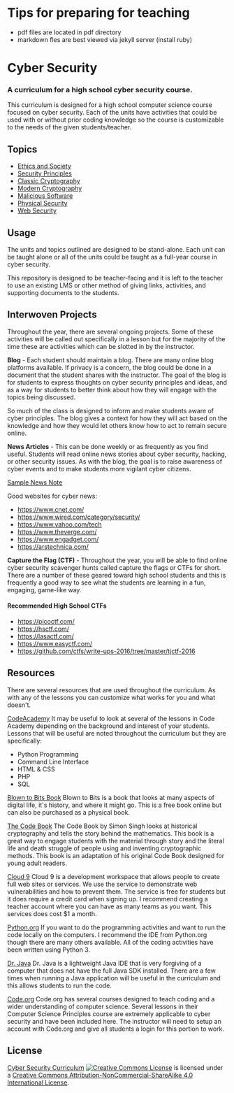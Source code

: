 # Tips for preparing for teaching 
- pdf files are located in pdf directory
- markdown fles are best viewed via jekyll server (install ruby)


# Cyber Security
### A curriculum for a high school cyber security course.

This curriculum is designed for a high school computer science course focused on cyber security.  Each of the units have activities that could be used with or without prior coding knowledge so the course is customizable to the needs of the given students/teacher.

## Topics
- [Ethics and Society](./Ethics_Society/Intro_Ethics.md)
- [Security Principles](./Security_Principles/readme.md)
- [Classic Cryptography](./Classic_Cryptography/readme.md)
- [Modern Cryptography](./Modern_Cryptography/readme.md)
- [Malicious Software](./Malware/readme.md)
- [Physical Security](./Physical_Security/readme.md)
- [Web Security](./Web_Security/readme.md)

## Usage
The units and topics outlined are designed to be stand-alone. Each unit can be taught alone or all of the units could be taught as a full-year course in cyber security.

This repository is designed to be teacher-facing and it is left to the teacher to use an existing LMS or other method of giving links, activities, and supporting documents to the students.

## Interwoven Projects
Throughout the year, there are several ongoing projects.  Some of these activities will be called out specifically in a lesson but for the majority of the time these are activities which can be slotted in by the instructor.

<b>Blog</b> - Each student should maintain a blog.  There are many online blog platforms available.  If privacy is a concern, the blog could be done in a document that the student shares with the instructor.  The goal of the blog is for students to express thoughts on cyber security principles and ideas, and as a way for students to better think about how they will engage with the topics being discussed.

So much of the class is designed to inform and make students aware of cyber principles. The blog gives a context for how they will act based on the knowledge and how they would let others know how to act to remain secure online.

<b>News Articles</b> - This can be done weekly or as frequently as you find useful.  Students will read online news stories about cyber security, hacking, or other security issues.  As with the blog, the goal is to raise awareness of cyber events and to make students more vigilant cyber citizens.

[Sample News Note](Sample_News_Note.docx)

Good websites for cyber news:
- https://www.cnet.com/
- https://www.wired.com/category/security/
- https://www.yahoo.com/tech
- https://www.theverge.com/
- https://www.engadget.com/
- https://arstechnica.com/

<b>Capture the Flag (CTF)</b> - Throughout the year, you will be able to find online cyber security scavenger hunts called capture the flags or CTFs for short. There are a number of these geared toward high school students and this is frequently a good way to see what the students are learning in a fun, engaging, game-like way.

#### Recommended High School CTFs
- https://picoctf.com/
- https://hsctf.com/
- https://lasactf.com/
- https://www.easyctf.com/
- https://github.com/ctfs/write-ups-2016/tree/master/tjctf-2016


## Resources
There are several resources that are used throughout the curriculum. As with any of the lessons you can customize what works for you and what doesn't.

[CodeAcademy](https://www.codecademy.com/)
It may be useful to look at several of the lessons in Code Academy depending on the background and interest of your students.  Lessons that will be useful are noted throughout the curriculum but they are specifically:
- Python Programming
- Command Line Interface
- HTML & CSS
- PHP
- SQL

[Blown to Bits Book](http://www.bitsbook.com/)
Blown to Bits is a book that looks at many aspects of digital life, it's history, and where it might go.  This is a free book online but can also be purchased as a physical book.

[The Code Book](https://www.amazon.com/Code-Book-Secrets-Behind-Codebreaking/dp/0385730624/)
The Code Book by Simon Singh looks at historical cryptography and tells the story behind the mathematics.  This book is a great way to engage students with the material through story and the literal life and death struggle of people using and inventing cryptographic methods.
This book is an adaptation of his original Code Book designed for young adult readers.

[Cloud 9](https://c9.io/)
Cloud 9 is a development workspace that allows people to create full web sites or services.  We use the service to demonstrate web vulnerabilities and how to prevent them.  The service is free for students but it does require a credit card when signing up.
I recommend creating a teacher account where you can have as many teams as you want.  This services does cost $1 a month.


[Python.org](https://www.python.org/)
If you want to do the programming activities and want to run the code locally on the computers.  I recommend the IDE from Python.org though there are many others available.  All of the coding activities have been written using Python 3.

[Dr. Java](http://www.drjava.org/)
Dr. Java is a lightweight Java IDE that is very forgiving of a computer that does not have the full Java SDK installed. There are a few times when running a Java application will be useful in the curriculum and this allows students to run the code.

[Code.org](https://studio.code.org/home)
Code.org has several courses designed to teach coding and a wider understanding of computer science.  Several lessons in their Computer Science Principles course are extremely applicable to cyber security and have been included here. The instructor will need to setup an account with Code.org and give all students a login for this portion to work.

## License
[Cyber Security Curriculum](https://github.com/DerekBabb/CyberSecurity) <a rel="license" href="http://creativecommons.org/licenses/by-nc-sa/4.0/"><img alt="Creative Commons License" style="border-width:0" src="https://i.creativecommons.org/l/by-nc-sa/4.0/88x31.png" /></a> is licensed under a <a rel="license" href="http://creativecommons.org/licenses/by-nc-sa/4.0/">Creative Commons Attribution-NonCommercial-ShareAlike 4.0 International License</a>.
